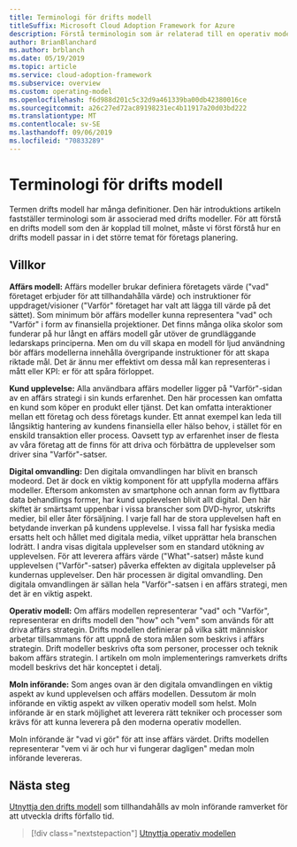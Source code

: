 ```yaml
---
title: Terminologi för drifts modell
titleSuffix: Microsoft Cloud Adoption Framework for Azure
description: Förstå terminologin som är relaterad till en operativ modell.
author: BrianBlanchard
ms.author: brblanch
ms.date: 05/19/2019
ms.topic: article
ms.service: cloud-adoption-framework
ms.subservice: overview
ms.custom: operating-model
ms.openlocfilehash: f6d988d201c5c32d9a461339ba00db42380016ce
ms.sourcegitcommit: a26c27ed72ac89198231ec4b11917a20d03bd222
ms.translationtype: MT
ms.contentlocale: sv-SE
ms.lasthandoff: 09/06/2019
ms.locfileid: "70833289"
---
```

# <a name="operating-model-terminology"></a>Terminologi för drifts modell

Termen drifts modell har många definitioner. Den här introduktions artikeln fastställer terminologi som är associerad med drifts modeller. För att förstå en drifts modell som den är kopplad till molnet, måste vi först förstå hur en drifts modell passar in i det större temat för företags planering.

## <a name="terms"></a>Villkor

**Affärs modell:** Affärs modeller brukar definiera företagets värde ("vad" företaget erbjuder för att tillhandahålla värde) och instruktioner för uppdraget/visioner ("Varför" företaget har valt att lägga till värde på det sättet). Som minimum bör affärs modeller kunna representera "vad" och "Varför" i form av finansiella projektioner. Det finns många olika skolor som funderar på hur långt en affärs modell går utöver de grundläggande ledarskaps principerna. Men om du vill skapa en modell för ljud användning bör affärs modellerna innehålla övergripande instruktioner för att skapa riktade mål. Det är ännu mer effektivt om dessa mål kan representeras i mått eller KPI: er för att spåra förloppet.

**Kund upplevelse:** Alla användbara affärs modeller ligger på "Varför"-sidan av en affärs strategi i sin kunds erfarenhet. Den här processen kan omfatta en kund som köper en produkt eller tjänst. Det kan omfatta interaktioner mellan ett företag och dess företags kunder. Ett annat exempel kan leda till långsiktig hantering av kundens finansiella eller hälso behov, i stället för en enskild transaktion eller process. Oavsett typ av erfarenhet inser de flesta av våra företag att de finns för att driva och förbättra de upplevelser som driver sina "Varför"-satser.

**Digital omvandling:** Den digitala omvandlingen har blivit en bransch modeord. Det är dock en viktig komponent för att uppfylla moderna affärs modeller. Eftersom ankomsten av smartphone och annan form av flyttbara data behandlings former, har kund upplevelsen blivit allt digital. Den här skiftet är smärtsamt uppenbar i vissa branscher som DVD-hyror, utskrifts medier, bil eller åter försäljning. I varje fall har de stora upplevelsen haft en betydande inverkan på kundens upplevelse. I vissa fall har fysiska media ersatts helt och hållet med digitala media, vilket upprättar hela branschen lodrätt. I andra visas digitala upplevelser som en standard utökning av upplevelsen. För att leverera affärs värde ("What"-satser) måste kund upplevelsen ("Varför"-satser) påverka effekten av digitala upplevelser på kundernas upplevelser. Den här processen är digital omvandling. Den digitala omvandlingen är sällan hela "Varför"-satsen i en affärs strategi, men det är en viktig aspekt.

**Operativ modell:** Om affärs modellen representerar "vad" och "Varför", representerar en drifts modell den "how" och "vem" som används för att driva affärs strategin. Drifts modellen definierar på vilka sätt människor arbetar tillsammans för att uppnå de stora målen som beskrivs i affärs strategin. Drift modeller beskrivs ofta som personer, processer och teknik bakom affärs strategin. I artikeln om moln implementerings ramverkets drifts modell beskrivs det här konceptet i detalj.

**Moln införande:** Som anges ovan är den digitala omvandlingen en viktig aspekt av kund upplevelsen och affärs modellen. Dessutom är moln införande en viktig aspekt av vilken operativ modell som helst. Moln införande är en stark möjlighet att leverera rätt tekniker och processer som krävs för att kunna leverera på den moderna operativ modellen.

Moln införande är "vad vi gör" för att inse affärs värdet. Drifts modellen representerar "vem vi är och hur vi fungerar dagligen" medan moln införande levereras.

## <a name="next-steps"></a>Nästa steg

[Utnyttja den drifts modell](./index.md) som tillhandahålls av moln införande ramverket för att utveckla drifts förfallo tid.

> [!div class="nextstepaction"]
> [Utnyttja operativ modellen](./index.md)
